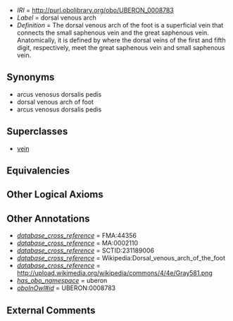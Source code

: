  * *IRI* = http://purl.obolibrary.org/obo/UBERON_0008783
 * *Label* = dorsal venous arch
 * *Definition* = The dorsal venous arch of the foot is a superficial vein that connects the small saphenous vein and the great saphenous vein. Anatomically, it is defined by where the dorsal veins of the first and fifth digit, respectively, meet the great saphenous vein and small saphenous vein.

## Synonyms

 * arcus venosus dorsalis pedis
 * dorsal venous arch of foot
 * arcus venosus dorsalis pedis

## Superclasses

 * [vein](../../UBERON/38/UBERON_0001638.md)

## Equivalencies


## Other Logical Axioms


## Other Annotations

 * *[database_cross_reference](../../ef/oboInOwl#hasDbXref.md)* = FMA:44356
 * *[database_cross_reference](../../ef/oboInOwl#hasDbXref.md)* = MA:0002110
 * *[database_cross_reference](../../ef/oboInOwl#hasDbXref.md)* = SCTID:231189006
 * *[database_cross_reference](../../ef/oboInOwl#hasDbXref.md)* = Wikipedia:Dorsal_venous_arch_of_the_foot
 * *[database_cross_reference](../../ef/oboInOwl#hasDbXref.md)* = http://upload.wikimedia.org/wikipedia/commons/4/4e/Gray581.png
 * *[has_obo_namespace](../../ce/oboInOwl#hasOBONamespace.md)* = uberon
 * *[oboInOwl#id](../../id/oboInOwl#id.md)* = UBERON:0008783

## External Comments

